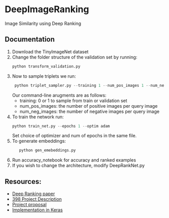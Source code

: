 # DeepImageRanking
Image Similarity using Deep Ranking

## Documentation
1. Download the TinyImageNet dataset
2. Change the folder structure of the validation set by running:
    ```python
    python transform_validation.py
    ```
3. Now to sample triplets we run:
    ```python
     python triplet_sampler.py --training 1 --num_pos_images 1 --num_neg_images 1
    ```
    Our command-line arugments are as follows:
      * training: 0 or 1 to sample from train or validation set
      * num_pos_images: the number of positive images per query image
      * num_neg_images: the number of negative images per query image
4. To train the network run:
    ```python
    python train_net.py --epochs 1 --optim adam
    ```
    Set choice of optimizer and num of epochs in the same file.
5. To generate embeddings:
    ```python
       python gen_emebeddings.py
    ```
6. Run accuracy_notebook for accuracy and ranked examples
7. If you wish to change the architecture, modify DeepRankNet.py


## Resources:
* [Deep Ranking paper](https://static.googleusercontent.com/media/research.google.com/en//pubs/archive/42945.pdf)
* [398 Project Description](https://courses.engr.illinois.edu/ie534/fa2018/ImageRankingProject.pdf)
* [Project proposal](https://docs.google.com/document/d/1E-2L40X_JUdAb0NssXYnlJTNekLNMuN0z_-Z9KvrexQ/edit)
* [Implementation in Keras](https://github.com/akarshzingade/image-similarity-deep-ranking)
